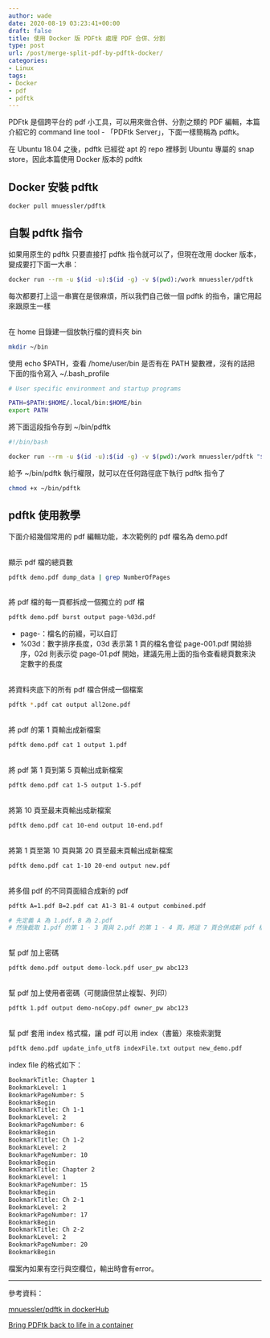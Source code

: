 ```yaml
---
author: wade
date: 2020-08-19 03:23:41+00:00
draft: false
title: 使用 Docker 版 PDFtk 處理 PDF 合併、分割
type: post
url: /post/merge-split-pdf-by-pdftk-docker/
categories:
- Linux
tags:
- Docker
- pdf
- pdftk
---
```


PDFtk 是個跨平台的 pdf 小工具，可以用來做合併、分割之類的 PDF 編輯，本篇介紹它的 command line tool  - 「PDFtk Server」，下面一樣簡稱為 pdftk。

在 Ubuntu 18.04 之後，pdftk 已經從 apt 的 repo 裡移到 Ubuntu 專屬的 snap store，因此本篇使用 Docker 版本的 pdftk


## Docker 安裝 pdftk

```bash
docker pull mnuessler/pdftk
```


## 自製 pdftk 指令

如果用原生的 pdftk 只要直接打 pdftk 指令就可以了，但現在改用 docker 版本，變成要打下面一大串：

```bash
docker run --rm -u $(id -u):$(id -g) -v $(pwd):/work mnuessler/pdftk
```

每次都要打上這一串實在是很麻煩，所以我們自己做一個 pdftk 的指令，讓它用起來跟原生一樣

\
在 home 目錄建一個放執行檔的資料夾 bin

```bash
mkdir ~/bin
```

使用 <span class="hl-blue">echo $PATH</span>，查看 <span class="hl-blue">/home/user/bin</span> 是否有在 PATH 變數裡，沒有的話把下面的指令寫入 <span class="hl-blue">~/.bash_profile</span>

```bash
# User specific environment and startup programs

PATH=$PATH:$HOME/.local/bin:$HOME/bin
export PATH
```


將下面這段指令存到 <span class="hl-blue">~/bin/pdftk</span>

```bash
#!/bin/bash

docker run --rm -u $(id -u):$(id -g) -v $(pwd):/work mnuessler/pdftk "$@"
```

給予 <span class="hl-blue">~/bin/pdftk</span> 執行權限，就可以在任何路徑底下執行 pdftk 指令了

```bash
chmod +x ~/bin/pdftk
```


## pdftk 使用教學

下面介紹幾個常用的 pdf 編輯功能，本次範例的 pdf 檔名為 demo.pdf

\
顯示 pdf 檔的總頁數

```bash
pdftk demo.pdf dump_data | grep NumberOfPages
```

\
將 pdf 檔的每一頁都拆成一個獨立的 pdf 檔

```bash
pdftk demo.pdf burst output page-%03d.pdf
```

* <span class="hl-green mono">page-</span>：檔名的前綴，可以自訂
* <span class="hl-green mono">%03d</span>：數字排序長度，03d 表示第 1 頁的檔名會從 page-001.pdf 開始排序，02d 則表示從 page-01.pdf 開始，建議先用上面的指令查看總頁數來決定數字的長度

\
將資料夾底下的所有 pdf 檔合併成一個檔案

```bash
pdftk *.pdf cat output all2one.pdf
```

\
將 pdf 的第 1 頁輸出成新檔案

```bash
pdftk demo.pdf cat 1 output 1.pdf
```

\
將 pdf 第 1 頁到第 5 頁輸出成新檔案

```bash
pdftk demo.pdf cat 1-5 output 1-5.pdf
```

\
將第 10 頁至最末頁輸出成新檔案

```bash
pdftk demo.pdf cat 10-end output 10-end.pdf
```

\
將第 1 頁至第 10 頁與第 20 頁至最末頁輸出成新檔案

```bash
pdftk demo.pdf cat 1-10 20-end output new.pdf
```

\
將多個 pdf 的不同頁面組合成新的 pdf 

```bash
pdftk A=1.pdf B=2.pdf cat A1-3 B1-4 output combined.pdf

# 先定義 A 為 1.pdf，B 為 2.pdf
# 然後截取 1.pdf 的第 1 - 3 頁與 2.pdf 的第 1 - 4 頁，將這 7 頁合併成新 pdf 檔
```

\
幫 pdf 加上密碼

```bash
pdftk demo.pdf output demo-lock.pdf user_pw abc123
```

\
幫 pdf 加上使用者密碼（可閱讀但禁止複製、列印）

```bash
pdftk 1.pdf output demo-noCopy.pdf owner_pw abc123
```

\
幫 pdf 套用 index 格式檔，讓 pdf 可以用 index（書籤）來檢索瀏覽

```bash
pdftk demo.pdf update_info_utf8 indexFile.txt output new_demo.pdf
```

index file 的格式如下：

```bash
BookmarkTitle: Chapter 1
BookmarkLevel: 1
BookmarkPageNumber: 5
BookmarkBegin
BookmarkTitle: Ch 1-1
BookmarkLevel: 2
BookmarkPageNumber: 6
BookmarkBegin
BookmarkTitle: Ch 1-2
BookmarkLevel: 2
BookmarkPageNumber: 10
BookmarkBegin
BookmarkTitle: Chapter 2
BookmarkLevel: 1
BookmarkPageNumber: 15
BookmarkBegin
BookmarkTitle: Ch 2-1
BookmarkLevel: 2
BookmarkPageNumber: 17
BookmarkBegin
BookmarkTitle: Ch 2-2
BookmarkLevel: 2
BookmarkPageNumber: 20
BookmarkBegin
```

檔案內如果有空行與空欄位，輸出時會有error。

* * *

參考資料：

[mnuessler/pdftk in dockerHub](https://hub.docker.com/r/mnuessler/pdftk)

[Bring PDFtk back to life in a container](https://opensource.com/article/18/6/pdf-merge-tool)
